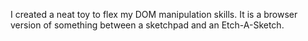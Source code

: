 
I created a neat toy to flex my DOM manipulation skills.
It is a browser version of something between a sketchpad and an Etch-A-Sketch.